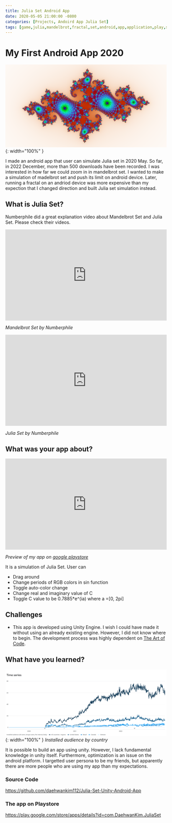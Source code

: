 ```yaml
---
title: Julia Set Android App
date: 2020-05-05 21:00:00 -0800
categories: [Projects, Andoird App Julia Set]
tags: [game,julia,mandelbrot,fractal,set,android,app,application,play,store,"2020",challenge,daehwan,kim,david]     # TAG names should always be lowercase
---
```


# My First Android App 2020

![Desktop View](/assets/images/julia/image1.png){: width="100%" }

I made an android app that user can simulate Julia set in 2020 May. So far, in 2022 December, more than 500 downloads have been recorded. I was interested in how far we could zoom in in mandelbrot set. I wanted to make a simulation of madelbrot set and push its limit on android device. Later, running a fractal on an andriod device was more expensive than my expection that I changed direction and built Julia set simulation instead.

## What is Julia Set?

Numberphile did a great explanation video about Mandelbrot Set and Julia Set. Please check their videos.
<div class = "video-container">
    <iframe width="560" height="315" src="https://www.youtube.com/embed/NGMRB4O922I" title="YouTube video player" frameborder="0" allow="accelerometer; autoplay; clipboard-write; encrypted-media; gyroscope; picture-in-picture" allowfullscreen></iframe>
</div>

_Mandelbrot Set by Numberphile_

<div class = "video-container">
    <iframe width="560" height="315" src="https://www.youtube.com/embed/oCkQ7WK7vuY" title="YouTube video player" frameborder="0" allow="accelerometer; autoplay; clipboard-write; encrypted-media; gyroscope; picture-in-picture" allowfullscreen></iframe>
</div>

_Julia Set by Numberphile_


## What was your app about?
<div class = "video-container">
    <iframe width="560" height="315" src="https://www.youtube.com/embed/9PoNSOJ1OT4" title="YouTube video player" frameborder="0" allow="accelerometer; autoplay; clipboard-write; encrypted-media; gyroscope; picture-in-picture" allowfullscreen></iframe>
</div>

_Preview of my app on <a href="https://play.google.com/store/apps/details?id=com.DaehwanKim.JuliaSet">google playstore</a>_

It is a simulation of Julia Set. User can
* Drag around
* Change periods of RGB colors in sin function
* Toggle auto-color change
* Change real and imaginary value of C
* Toggle C value to be 0.7885*e^(ia) where a =[0, 2pi]


## Challenges

* This app is developed using Unity Engine. I wish I could have made it without using an already existing engine. However, I did not know where to begin. The development process was highly dependent on <a href="https://youtu.be/kY7liQVPQSc">The Art of Code</a>.

## What have you learned?

![Desktop View](/assets/images/julia/image2.png){: width="100%" }
_Installed audience by country_

It is possible to build an app using unity. However, I lack fundamental knowledge in unity itself. Furthermore, optimization is an issue on the android platform. I targetted user persona to be my friends, but apparently there are more people who are using my app than my expectations.

### Source Code
<a href="https://github.com/daehwankim112/Julia-Set-Unity-Android-App">https://github.com/daehwankim112/Julia-Set-Unity-Android-App</a>

### The app on Playstore
<a href="https://play.google.com/store/apps/details?id=com.DaehwanKim.JuliaSet">https://play.google.com/store/apps/details?id=com.DaehwanKim.JuliaSet</a>

<style>
    .video-container {
        position: relative;
        padding-bottom: 56.25%; /* 16:9 */
        height: 0;
    }
    .video-container iframe {
        position: absolute;
        top: 0;
        left: 0;
        width: 100%;
        height: 100%;
    }


